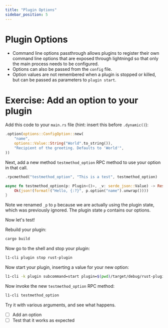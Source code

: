 ```yaml
---
title: "Plugin Options"
sidebar_position: 5
---
```


# Plugin Options

- Command line options passthrough allows plugins to register their own command
  line options that are exposed through lightningd so that only the main process
  needs to be configured.
- Options can also be passed from the `config` file.
- Option values are not remembered when a plugin is stopped or killed, but can
  be passed as parameters to `plugin start`.

# Exercise: Add an option to your plugin

Add this code to your `main.rs` file (hint: insert this before `.dynamic()`):

```rust
.option(options::ConfigOption::new(
    "name",
    options::Value::String("World".to_string()),
    "Recipient of the greeting. Defaults to 'World'",
))
```

Next, add a new method `testmethod_option` RPC method to use your option in that call.

```rust
.rpcmethod("testmethod_option", "This is a test", testmethod_option)
```

```rust
async fn testmethod_option(p: Plugin<()>, _v: serde_json::Value) -> Result<serde_json::Value, Error> {
    Ok(json!(format!("Hello, {:?}", p.option("name").unwrap())))
}
```

Note we renamed `_p` to `p` because we are actually using the plugin state,
which was previously ignored. The plugin state `p` contains our options.

Now let's test!

Rebuild your plugin:

```sh
cargo build
```

Now go to the shell and stop your plugin:

```sh
l1-cli plugin stop rust-plugin
```

Now start your plugin, inserting a value for your new option:

```sh
l1-cli -k plugin subcommand=start plugin=$(pwd)/target/debug/rust-plugin name='<insert name here>'
```

Now invoke the new `testmethod_option` RPC method:

```sh
l1-cli testmethod_option
```

Try it with various arguments, and see what happens.

- [ ] Add an option
- [ ] Test that it works as expected
